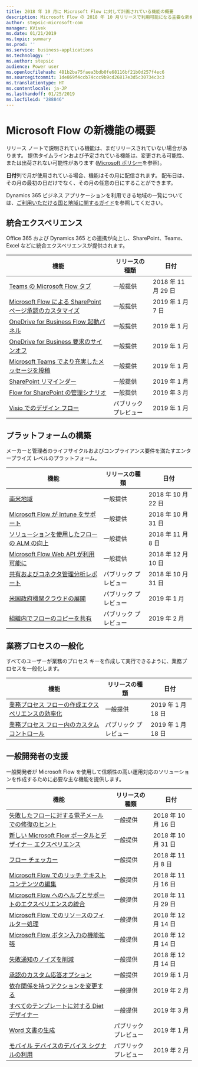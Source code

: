 ```yaml
---
title: 2018 年 10 月に Microsoft Flow に対して計画されている機能の概要
description: Microsoft Flow の 2018 年 10 月リリースで利用可能になる主要な新機能の全一覧です。
author: stepsic-microsoft-com
manager: KVivek
ms.date: 01/21/2019
ms.topic: summary
ms.prod: ''
ms.service: business-applications
ms.technology: ''
ms.author: stepsic
audience: Power user
ms.openlocfilehash: 481b2ba75faea3bdb0fe68116bf21b0d257f4ec6
ms.sourcegitcommit: 1de869f4ccb74ccc9b9cd26817e3d5c30734c3c3
ms.translationtype: HT
ms.contentlocale: ja-JP
ms.lasthandoff: 01/25/2019
ms.locfileid: "288846"
---
```

# <a name="summary-of-whats-new-in-microsoft-flow"></a>Microsoft Flow の新機能の概要

リリース ノートで説明されている機能は、まだリリースされていない場合があります。 提供タイムラインおよび予定されている機能は、変更される可能性、または出荷されない可能性があります ([Microsoft ポリシー](https://go.microsoft.com/fwlink/p/?linkid=2007332)を参照)。

**日付**列で月が使用されている場合、機能はその月に配信されます。 配布日は、その月の最初の日だけでなく、その月の任意の日にすることができます。

Dynamics 365 ビジネス アプリケーションを利用できる地域の一覧については、[ご利用いただける国と地域に関するガイド](https://aka.ms/dynamics_365_international_availability_deck)を参照してください。

## <a name="integrated-experiences"></a>統合エクスペリエンス

Office 365 および Dynamics 365 との連携が向上し、SharePoint、Teams、Excel などに統合エクスペリエンスが提供されます。

| 機能    | リリースの種類    | 日付    |
| ---------- | ---------- | ---------- |
| [Teams の Microsoft Flow タブ](microsoft-teams-uses-flow-as-a-bot.md) | 一般提供 |  2018 年 11 月 29 日  |
| [Microsoft Flow による SharePoint ページ承認のカスタマイズ](customize-sharepoint-content-approvals-with-flow.md) | 一般提供 |  2019 年 1 月 7 日  |
| [OneDrive for Business Flow 起動パネル](onedrive-for-business-flow-launch-panel.md) | 一般提供 |  2019 年 1 月  |
| [OneDrive for Business 要求のサインオフ](onedrive-for-business-request-sign-off.md) | 一般提供 |  2019 年 1 月  |
| [Microsoft Teams でより充実したメッセージを投稿](post-richer-messages-in-microsoft-teams.md) | 一般提供 |  2019 年 1 月  |
| [SharePoint リマインダー](sharepoint-remind-me.md) | 一般提供 |  2019 年 1 月  |
| [Flow for SharePoint の管理シナリオ](flow-for-sharepoint-admin-scenarios.md) | 一般提供 |  2019 年 3 月  |
| [Visio でのデザイン フロー](design-flows-in-visio.md) | パブリック プレビュー |  2019 年 1 月  |

## <a name="building-the-platform"></a>プラットフォームの構築

メーカーと管理者のライフサイクルおよびコンプライアンス要件を満たすエンタープライズ レベルのプラットフォーム。

| 機能    | リリースの種類    | 日付    |
| ---------- | ---------- | ---------- |
| [南米地域](south-america.md) | 一般提供 |  2018 年 10 月 22 日  |
| [Microsoft Flow が Intune をサポート](microsoft-flow-supports-intune.md) | 一般提供 |  2018 年 10 月 31 日  |
| [ソリューションを使用したフローの ALM の向上](improved-alm-for-flows-with-solutions.md) | 一般提供 |  2018 年 11 月 8 日  |
| [Microsoft Flow Web API が利用可能に](flow-management-connector-sdk-and-apis.md) | 一般提供 |  2018 年 12 月 10 日  |
| [共有およびコネクタ管理分析レポート](sharing-and-connectors-admin-analytics-reports.md) | パブリック プレビュー |  2018 年 10 月 31 日  |
| [米国政府機関クラウドの展開](us-government-cloud-deployment.md) | パブリック プレビュー |  2019 年 1 月  |
| [組織内でフローのコピーを共有](share-copies-of-flows-inside-organizations.md) | パブリック プレビュー |  2019 年 2 月  |

## <a name="democratize-business-processes"></a>業務プロセスの一般化

すべてのユーザーが業務のプロセス キーを作成して実行できるように、業務プロセスを一般化します。

| 機能    | リリースの種類    | 日付    |
| ---------- | ---------- | ---------- |
| [業務プロセス フローの作成エクスペリエンスの効率化](streamlined-authoring-for-business-process-flows.md) | 一般提供 |  2019 年 1 月 18 日  |
| [業務プロセス フロー内のカスタム コントロール](custom-controls-in-business-process-flows.md) | パブリック プレビュー |  2019 年 1 月 18 日  |

## <a name="empower-citizen-developers"></a>一般開発者の支援

一般開発者が Microsoft Flow を使用して信頼性の高い運用対応のソリューションを作成するために必要な主な機能を提供します。

| 機能    | リリースの種類    | 日付    |
| ---------- | ---------- | ---------- |
| [失敗したフローに対する電子メールでの修復のヒント](repair-recommendations-sent-in-email-for-failed-flows.md) | 一般提供 |  2018 年 10 月 16 日  |
| [新しい Microsoft Flow ポータルとデザイナー エクスペリエンス](flow-designer-enhancements.md) | 一般提供 |  2018 年 10 月 31 日  |
| [フロー チェッカー](flow-checker.md) | 一般提供 |  2018 年 11 月 8 日  |
| [Microsoft Flow でのリッチ テキスト コンテンツの編集](edit-rich-text-content-in-flow.md) | 一般提供 |  2018 年 11 月 16 日  |
| [Microsoft Flow へのヘルプとサポートのエクスペリエンスの統合](flow-support-help-inside-of-the-flow-designer.md) | 一般提供 |  2018 年 11 月 29 日  |
| [Microsoft Flow でのリソースのフィルター処理](filter-resources-in-the-flow-portal.md) | 一般提供 |  2018 年 12 月 14 日  |
| [Microsoft Flow ボタン入力の機能拡張](flow-button-enhancements.md) | 一般提供 |  2018 年 12 月 14 日  |
| [失敗通知のノイズを削減](reduced-noise-of-failure-notifications.md) | 一般提供 |  2018 年 12 月 14 日  |
| [承認のカスタム応答オプション](custom-response-options-in-approvals.md) | 一般提供 |  2019 年 1 月  |
| [依存関係を持つアクションを変更する](change-actions-that-have-dependencies.md) | 一般提供 |  2019 年 2 月  |
| [すべてのテンプレートに対する Diet デザイナー](diet-designer-for-all-templates.md) | 一般提供 |  2019 年 3 月  |
| [Word 文書の生成](word-document-generation.md) | パブリック プレビュー |  2019 年 1 月  |
| [モバイル デバイスのデバイス シグナルの利用](leverage-device-signals-on-mobile-devices.md) | パブリック プレビュー |  2019 年 2 月  |
